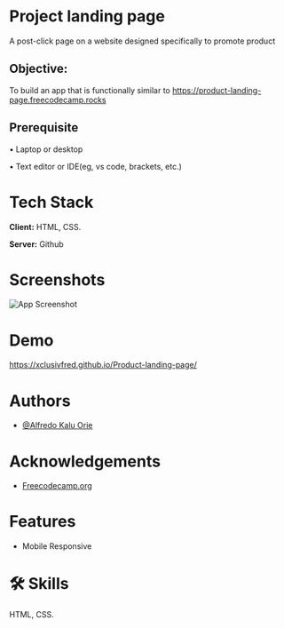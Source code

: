 # Project landing page 

A post-click page on a website designed specifically to promote product 


## Objective:

To build an app that is functionally similar to https://product-landing-page.freecodecamp.rocks

## Prerequisite

• Laptop or desktop

• Text editor or IDE(eg, vs code, brackets, etc.)

# Tech Stack

**Client:** HTML, CSS.

**Server:** Github


# Screenshots

![App Screenshot](https://i.postimg.cc/c1DDB7qG/285843152-335584972065344-8635541701505350891-n.jpg)


# Demo

https://xclusivfred.github.io/Product-landing-page/


# Authors

- [@Alfredo Kalu Orie](https://www.github.com/xclusivfred)


# Acknowledgements

 - [Freecodecamp.org](https://freecodecamp.org/)

# Features

- Mobile Responsive


# 🛠 Skills
HTML, CSS.


